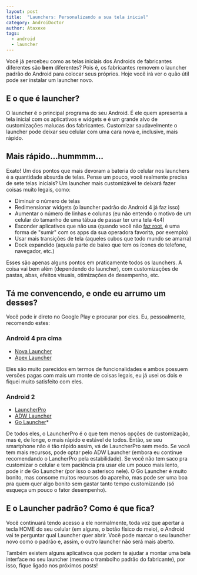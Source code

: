 ```yaml
---
layout: post
title:  "Launchers: Personalizando a sua tela inicial"
category: AndroiDoctor
author: Ataxexe
tags:
  - android
  - launcher
---
```


Você já percebeu como as telas iniciais dos Androids de fabricantes diferentes são **bem**
diferentes? Pois é, os fabricantes removem o launcher padrão do Android para colocar seus próprios.
Hoje você irá ver o quão útil pode ser instalar um launcher novo.

## E o que é launcher?

O launcher é o principal programa do seu Android. É ele quem apresenta a tela inicial com os
aplicativos e widgets e é um grande alvo de customizações malucas dos fabricantes. Customizar
saudavelmente o launcher pode deixar seu celular com uma cara nova e, inclusive, mais rápido.

## Mais rápido...hummmm...

Exato! Um dos pontos que mais devoram a bateria do celular nos launchers é a quantidade absurda de
telas. Pense um pouco, você realmente precisa de sete telas iniciais? Um launcher mais customizável
te deixará fazer coisas muito legais, como:

- Diminuir o número de telas
- Redimensionar widgets (o launcher padrão do Android 4 já faz isso)
- Aumentar o número de linhas e colunas (eu não entendo o motivo de um celular do tamanho de uma
  tábua de passar ter uma tela 4x4)
- Esconder aplicativos que não usa (quando você não [faz root][post-root], é uma forma de "sumir"
  com os apps da sua operadora favorita, por exemplo)
- Usar mais transições de tela (aqueles cubos que todo mundo se amarra)
- Dock expandido (aquela parte de baixo que tem os ícones do telefone, navegador, etc.)

Esses são apenas alguns pontos em praticamente todos os launchers. A coisa vai bem além (dependendo
do launcher), com customizações de pastas, abas, efeitos visuais, otimizações de desempenho, etc.

## Tá me convencendo, e onde eu arrumo um desses?

Você pode ir direto no Google Play e procurar por eles. Eu, pessoalmente, recomendo estes:

### Android 4 pra cima

- [Nova Launcher][nova_launcher]
- [Apex Launcher][apex_launcher]

Eles são muito parecidos em termos de funcionalidades e ambos possuem versões pagas com mais um
monte de coisas legais, eu já usei os dois e fiquei muito satisfeito com eles.

### Android 2

- [LauncherPro][launcherpro]
- [ADW Launcher][adw_launcher]
- [Go Launcher][go_launcher]*

De todos eles, o LauncherPro é o que tem menos opções de customização, mas é, de longe, o mais
rápido e estável de todos. Então, se seu smartphone não é tão rápido assim, vá de LauncherPro sem
medo. Se você tem mais recursos, pode optar pelo ADW Launcher (embora eu continue recomendando o
LancherPro pela estabilidade). Se você não tem saco pra customizar o celular e tem paciência pra
usar ele um pouco mais lento, pode ir de Go Launcher (por isso o asterisco nele). O Go Launcher é
muito bonito, mas consome muitos recursos do aparelho, mas pode ser uma boa pra quem quer algo
bonito sem gastar tanto tempo customizando (só esqueça um pouco o fator desempenho).

## E o Launcher padrão? Como é que fica?

Você continuará tendo acesso a ele normalmente, toda vez que apertar a tecla HOME do seu celular
(em alguns, o botão físico do meio), o Android vai te perguntar qual Launcher quer abrir. Você pode
marcar o seu launcher novo como o padrão e, assim, o outro launcher não será mais aberto.

Também existem alguns aplicativos que podem te ajudar a montar uma bela interface no seu launcher
(mesmo o trambolho padrão do fabricante), por isso, fique ligado nos próximos posts!

[post-root]: <{{ site.url }}/posts/root-o-papel-higienico-eletronico-para-o-seu-android>
[nova_launcher]: <https://play.google.com/store/apps/details?id=com.teslacoilsw.launcher>
[apex_launcher]: <https://play.google.com/store/apps/details?id=com.anddoes.launcher>
[launcherpro]: <https://play.google.com/store/apps/details?id=com.fede.launcher>
[adw_launcher]: <https://play.google.com/store/apps/details?id=org.adw.launcher>
[go_launcher]: <https://play.google.com/store/apps/details?id=com.gau.go.launcherex>
